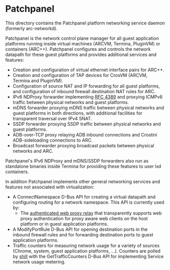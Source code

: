 # Patchpanel

This directory contains the Patchpanel platform networking service daemon
(formerly arc-networkd).

Patchpanel is the network control plane manager for all guest application
platforms running inside virtual machines (ARCVM, Termina, PluginVM) or
containers (ARC++). Patchpanel configures and controls the network datapath for
these guest platforms and provides additional services and features:
*   Creation and configuration of virtual ethernet interface pairs for ARC++.
*   Creation and configuration of TAP devices for CrosVM (ARCVM, Termina
    and PluginVM).
*   Configuration of source NAT and IP forwarding for all guest platforms, and
    configuration of inbound firewall destination NAT rules for ARC.
*   IPv6 NDProxy forwarder implementing [RFC 4389] and proxying ICMPv6 traffic
    between physical networks and guest platforms.
*   mDNS forwarder proxying mDNS traffic between physical networks and guest
    platforms in both directions, with additional facilities for transparent
    traversal over IPv4 SNAT.
*   SSDP forwarder proxying SSDP traffic between physical networks and guest
    platforms.
*   ADB-over-TCP proxy relaying ADB inbound connections and Crostini
    ADB-sideloading connections to ARC.
*   Broadcast forwarder proxying broadcast packets between physical networks and
    ARC.

Patchpanel's IPv6 NDProxy and mDNS/SSDP forwarders also run as standalone
binaries inside Termina for providing these features to user lxd containers.

In addition Patchpanel implements other general networking services and
features not associated with virtualization:
*   A ConnectNamespace D-Bus API for creating a virtual datapath and configuring
    routing for a network namespace. This API is currently used by:
    *    The [authenticated web proxy relay](../system-proxy) that transparently
         supports web proxy authentication for proxy aware web clients on the
         host platform or in guest application platforms.
*   A ModifyPortRule D-Bus API for opening destination ports in the inbound
    firewall rules and for forwarding destination ports to guest application
    platforms.
*   Traffic counters for measuring network usage for a variety of sources
    (Chrome, system, guest application platforms, ...). Counters are polled
    by [shill](../shill) with the GetTrafficCounters D-Bus API for implementing
    Service network usage metering.

[RFC 4389]: https://tools.ietf.org/html/rfc4389
